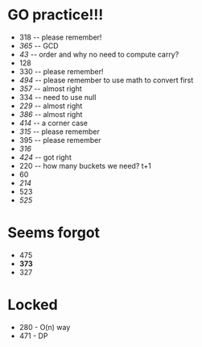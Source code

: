 # GO practice!!!
+ 318 -- please remember!
+ *365* -- GCD
+ *43* -- order and why no need to compute carry?
+ 128
+ 330 -- please remember!
+ *494* -- please remember to use math to convert first
+ *357* -- almost right
+ 334 -- need to use null
+ *229* -- almost right
+ *386* -- almost right
+ *414* -- a corner case
+ *315* -- please remember
+ 395 -- please remember
+ *316*
+ *424* -- got right
+ 220 -- how many buckets we need? t+1
+ 60
+ *214*
+ 523
+ *525*

# Seems forgot
+ 475
+ **373**
+ 327

# Locked
+ 280 - O(n) way
+ 471 - DP